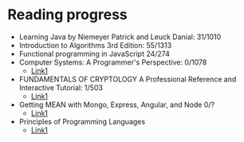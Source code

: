 # Reading progress
- Learning Java by Niemeyer Patrick and Leuck Danial: 31/1010
- Introduction to Algorithms 3rd Edition: 55/1313
- Functional programming in JavaScript 24/274
- Computer Systems: A Programmer's Perspective: 0/1078
  -  [Link1](http://guanzhou.pub/files/Computer%20System_EN.pdf)
- FUNDAMENTALS OF CRYPTOLOGY A Professional Reference and Interactive Tutorial: 1/503
  -  [Link1](https://www.hyperelliptic.org/tanja/teaching/cryptoI13/cryptodict.pdf)
- Getting MEAN with Mongo, Express, Angular, and Node 0/?
  - [Link1](https://www.programmer-books.com/wp-content/uploads/2018/08/Getting%20MEAN%20with%20Mongo,%20Express,%20Angular,%20and%20Node.pdf)
- Principles of Programming Languages
  - [Link1](https://www.cs.bgu.ac.il/~mira/ppl-book-full.pdf)